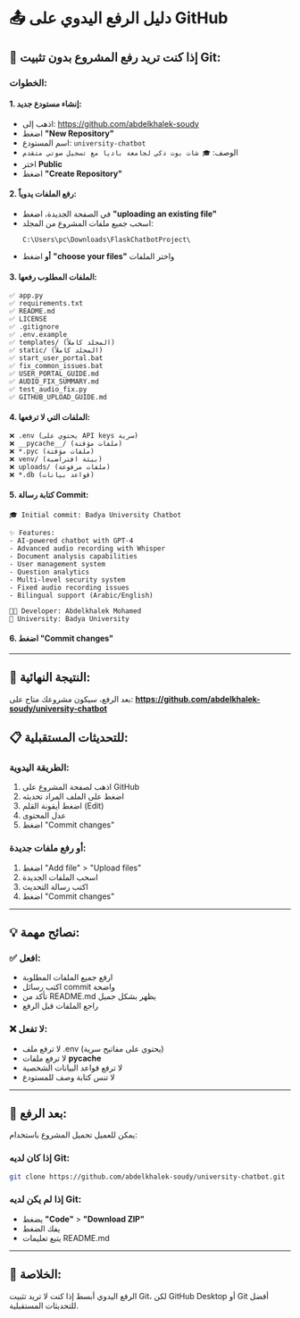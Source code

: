 # 📤 دليل الرفع اليدوي على GitHub

## 🎯 **إذا كنت تريد رفع المشروع بدون تثبيت Git:**

### **الخطوات:**

#### 1. **إنشاء مستودع جديد:**
- اذهب إلى: https://github.com/abdelkhalek-soudy
- اضغط **"New Repository"**
- اسم المستودع: `university-chatbot`
- الوصف: `🎓 شات بوت ذكي لجامعة باديا مع تسجيل صوتي متقدم`
- اختر **Public**
- اضغط **"Create Repository"**

#### 2. **رفع الملفات يدوياً:**
- في الصفحة الجديدة، اضغط **"uploading an existing file"**
- اسحب جميع ملفات المشروع من المجلد:
  ```
  C:\Users\pc\Downloads\FlaskChatbotProject\
  ```
- **أو** اضغط **"choose your files"** واختر الملفات

#### 3. **الملفات المطلوب رفعها:**
```
✅ app.py
✅ requirements.txt
✅ README.md
✅ LICENSE
✅ .gitignore
✅ .env.example
✅ templates/ (المجلد كاملاً)
✅ static/ (المجلد كاملاً)
✅ start_user_portal.bat
✅ fix_common_issues.bat
✅ USER_PORTAL_GUIDE.md
✅ AUDIO_FIX_SUMMARY.md
✅ test_audio_fix.py
✅ GITHUB_UPLOAD_GUIDE.md
```

#### 4. **الملفات التي لا ترفعها:**
```
❌ .env (يحتوي على API keys سرية)
❌ __pycache__/ (ملفات مؤقتة)
❌ *.pyc (ملفات مؤقتة)
❌ venv/ (بيئة افتراضية)
❌ uploads/ (ملفات مرفوعة)
❌ *.db (قواعد بيانات)
```

#### 5. **كتابة رسالة Commit:**
```
🎓 Initial commit: Badya University Chatbot

✨ Features:
- AI-powered chatbot with GPT-4
- Advanced audio recording with Whisper
- Document analysis capabilities
- User management system
- Question analytics
- Multi-level security system
- Fixed audio recording issues
- Bilingual support (Arabic/English)

👨‍💻 Developer: Abdelkhalek Mohamed
🏫 University: Badya University
```

#### 6. **اضغط "Commit changes"**

---

## 🎉 **النتيجة النهائية:**

بعد الرفع، سيكون مشروعك متاح على:
**https://github.com/abdelkhalek-soudy/university-chatbot**

## 📋 **للتحديثات المستقبلية:**

### **الطريقة اليدوية:**
1. اذهب لصفحة المشروع على GitHub
2. اضغط على الملف المراد تحديثه
3. اضغط أيقونة القلم (Edit)
4. عدل المحتوى
5. اضغط "Commit changes"

### **أو رفع ملفات جديدة:**
1. اضغط "Add file" > "Upload files"
2. اسحب الملفات الجديدة
3. اكتب رسالة التحديث
4. اضغط "Commit changes"

---

## 💡 **نصائح مهمة:**

### ✅ **افعل:**
- ارفع جميع الملفات المطلوبة
- اكتب رسائل commit واضحة
- تأكد من README.md يظهر بشكل جميل
- راجع الملفات قبل الرفع

### ❌ **لا تفعل:**
- لا ترفع ملف .env (يحتوي على مفاتيح سرية)
- لا ترفع ملفات __pycache__
- لا ترفع قواعد البيانات الشخصية
- لا تنس كتابة وصف للمستودع

---

## 🚀 **بعد الرفع:**

يمكن للعميل تحميل المشروع باستخدام:

### **إذا كان لديه Git:**
```bash
git clone https://github.com/abdelkhalek-soudy/university-chatbot.git
```

### **إذا لم يكن لديه Git:**
- يضغط **"Code"** > **"Download ZIP"**
- يفك الضغط
- يتبع تعليمات README.md

---

## 🎯 **الخلاصة:**

الرفع اليدوي أبسط إذا كنت لا تريد تثبيت Git، لكن GitHub Desktop أو Git أفضل للتحديثات المستقبلية.
